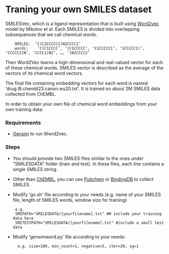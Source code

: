 # Traning your own SMILES dataset 

SMILESVec, which is a ligand representation that is built using  [Word2vec](https://papers.nips.cc/paper/5021-distributed-representations-of-words-and-phrases-and-their-compositionality.pdf) model by Mikolov et al.  Each SMILES is divided into overlapping subsequences that we call chemical words. 

		SMILES:  ‘C(C1CCCCC1)N2CCCC2’ 
		words:    ‘C(C1CCCC’, ‘(C1CCCCC’, ‘C1CCCCC1’, ‘1CCCCC1)’, ‘CCCCC1)N’, ‘CCCC1)N2’, …, ’)N2CCCC2’ 

Then Word2Vec learns a high-dimensional and real-valued vector for each of these chemical words. SMILES vector is described as the average of the vectors of its chemical word vectors. 

The final file containing embedding vectors for each word is named 'drug.l8.chembl23.canon.ws20.txt'. It is trained on about 2M SMILES data collected from ChEMBL.

In order to obtain your own file of chemical word embeddings from your own training data:

### Requirements

*    [Gensim](https://radimrehurek.com/gensim/)  to run Wwrd2vec.

### Steps 

*    You should provide two SMILES files similar to the ones under "SMILESDATA" folder (train and test). In these files, each line contains a single SMILES string. 

*    Other than [ChEMBL](https://www.ebi.ac.uk/chembl/ws), you can use [Pubchem](https://pubchem.ncbi.nlm.nih.gov) or [BindingDB](http://bindingdb.org) to collect SMILES.
	
*  Modify 'go.sh' file according to your needs (e.g. name of your SMILES file, length of SMILES words, window size for training)

		e.g.
		SMIPATH="SMILESDATA/[yourfilename].txt" ## include your training data here
		SMITESTPATH="SMILESDATA/[yourfilename].txt" #include a small test data

*  Modify 'gensimword.py' file according to your needs:

		 e.g. size=100, min_count=1, negative=5, iter=20, sg=1








